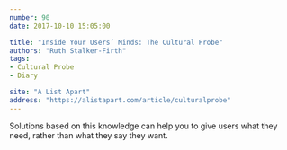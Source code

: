 ```yaml
---
number: 90
date: 2017-10-10 15:05:00

title: "Inside Your Users’ Minds: The Cultural Probe"
authors: "Ruth Stalker-Firth"
tags:
- Cultural Probe
- Diary

site: "A List Apart"
address: "https://alistapart.com/article/culturalprobe"
---
```


Solutions based on this knowledge can help you to give users what they need, rather than what they say they want.

